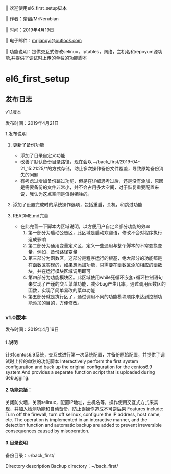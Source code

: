 || 欢迎使用el6_first_setup脚本

|| 作者：奈幽/MrNerubian

|| 时间：2019年4月19日

|| 电子邮件：mrjiangyj@outlook.com

|| 功能说明：提供交互式修改selinux，iptables，网络，主机名和repoyum源功能,并提供了调试时上传的单独的功能脚本

# el6_first_setup

## 发布日志

v1.1版本

发布时间：2019年4月21日

1.发布说明

1. 更新了备份功能
   - 添加了目录自定义功能
   - 改善了默认备份目录路径，现在会以 ~/back_first/2019-04-21_15:21:25/*的方式存储，防止多次操作备份文件覆盖，导致原始备份消失的问题
   - 有考虑过增加备份跳过功能，但是在详细思考过后，还是没有添加，原因是需要备份的文件非常小，并不会占用多大空间，对于恢复重要配置来说，我认为这点空间是值得牺牲的。

2. 添加了设置完成时的系统操作选项，包括重启，关机，和跳过功能

3. README.md完善
   - 在此完善一下脚本内区域说明，以方便用户自定义部分功能的效率
     1. 第一部分为启动公告区，此区域是启动欢迎语，修改不会对程序执行造成影响
     2. 第二部分为通用变量定义区，定义一些通用与整个脚本的不常变换变量，例如，备份路径变量
     3. 第三部分为函数区，这部分是程序运行的根基，绝大部分的功能都是在函数区实现的，如果想添加功能，只需要在函数区添加相应的函数块，并在运行模块区域调用即可
     4. 第四部分为功能模块区。此区域使用while死循环嵌套+循环控制语句来实现了严谨的交互菜单功能，减少bug产生几率。通过调用函数区的函数，实现了简单易改的菜单功能
     5. 第五部分就是执行区了，通过调用不同的功能模块顺序来达到控制功能添加的目的，方便修改。

### v1.0版本

发布时间：2019年4月19日

#### 1.说明

针对centos6.9系统，交互式进行第一次系统配置，并备份原始配置，并提供了调试时上传的单独的功能脚本
Interactively perform the first system configuration and back up the original configuration for the centos6.9 system.And provides a separate function script that is uploaded during debugging.

#### 2.功能包括：

关闭防火墙，关闭selinux，配置IP地址，主机名等，操作使用交互式方式来实现，并加入检测功能和自动备份，防止误操作造成不可逆后果
Features include:
Turn off the firewall, turn off selinux, configure the IP address, host name, etc. The operation is implemented in an interactive manner, and the detection function and automatic backup are added to prevent irreversible consequences caused by misoperation.

#### 3.目录说明

备份目录：~/back_first/

Directory description
Backup directory：~/back_first/
